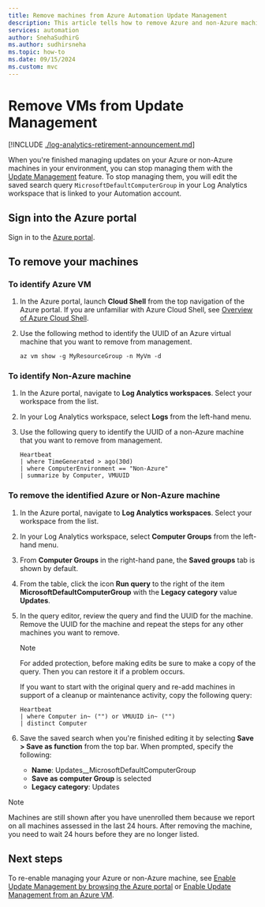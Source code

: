 ```yaml
---
title: Remove machines from Azure Automation Update Management
description: This article tells how to remove Azure and non-Azure machines managed with Update Management.
services: automation
author: SnehaSudhirG
ms.author: sudhirsneha
ms.topic: how-to
ms.date: 09/15/2024
ms.custom: mvc
---
```


# Remove VMs from Update Management

[!INCLUDE [./log-analytics-retirement-announcement.md](../includes/log-analytics-retirement-announcement.md)]

When you're finished managing updates on your Azure or non-Azure machines in your environment, you can stop managing them with the [Update Management](overview.md) feature. To stop managing them, you will edit the saved search query `MicrosoftDefaultComputerGroup` in your Log Analytics workspace that is linked to your Automation account.

## Sign into the Azure portal

Sign in to the [Azure portal](https://portal.azure.com).

## To remove your machines

### To identify Azure VM

1. In the Azure portal, launch **Cloud Shell** from the top navigation of the Azure portal. If you are unfamiliar with Azure Cloud Shell, see [Overview of Azure Cloud Shell](../../cloud-shell/overview.md).

2. Use the following method to identify the UUID of an Azure virtual machine that you want to remove from management.

   ```azurecli
   az vm show -g MyResourceGroup -n MyVm -d
   ```

### To identify Non-Azure machine

1. In the Azure portal, navigate to **Log Analytics workspaces**. Select your workspace from the list.

2. In your Log Analytics workspace, select **Logs** from the left-hand menu.

3. Use the following query to identify the UUID of a non-Azure machine that you want to remove from management.

   ```kusto
   Heartbeat
   | where TimeGenerated > ago(30d)
   | where ComputerEnvironment == "Non-Azure"
   | summarize by Computer, VMUUID
   ```

### To remove the identified Azure or Non-Azure machine

1. In the Azure portal, navigate to **Log Analytics workspaces**. Select your workspace from the list.

2. In your Log Analytics workspace, select **Computer Groups** from the left-hand menu.

3. From **Computer Groups** in the right-hand pane, the **Saved groups** tab is shown by default.

4. From the table, click the icon **Run query** to the right of the item **MicrosoftDefaultComputerGroup** with the **Legacy category** value **Updates**.

5. In the query editor, review the query and find the UUID for the machine. Remove the UUID for the machine and repeat the steps for any other machines you want to remove.

   > [!NOTE]
   > For added protection, before making edits be sure to make a copy of the query. Then you can restore it if a problem occurs.

   If you want to start with the original query and re-add machines in support of a cleanup or maintenance activity, copy the following query:

   ```kusto
   Heartbeat
   | where Computer in~ ("") or VMUUID in~ ("")
   | distinct Computer
   ```

6. Save the saved search when you're finished editing it by selecting **Save > Save as function** from the top bar. When prompted, specify the following:

    * **Name**: Updates__MicrosoftDefaultComputerGroup
    * **Save as computer Group** is selected
    * **Legacy category**: Updates

> [!NOTE]
> Machines are still shown after you have unenrolled them because we report on all machines assessed in the last 24 hours. After removing the machine, you need to wait 24 hours before they are no longer listed.

## Next steps

To re-enable managing your Azure or non-Azure machine, see [Enable Update Management by browsing the Azure portal](enable-from-portal.md) or [Enable Update Management from an Azure VM](enable-from-vm.md).
